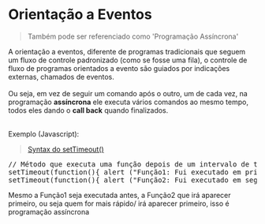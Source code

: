 # Orientação a Eventos

> Também pode ser referenciado como 'Programação Assíncrona'

A orientação a eventos, diferente de programas tradicionais que seguem um fluxo de controle padronizado (como se fosse uma fila), o controle de fluxo de programas orientados a evento são guiados por indicações externas, chamados de eventos.<br><br> Ou seja, em vez de seguir um comando após o outro, um de cada vez, na programação **assíncrona** ele executa vários comandos ao mesmo tempo, todos eles dando o **call back** quando finalizados.<br><br>

Exemplo (Javascript):<br>

> [Syntax do setTimeout()](https://www.w3schools.com/jsref/met_win_settimeout.asp)

<pre>
// Método que executa uma função depois de um intervalo de tempo (Milisegundo)
setTimeout(function(){ alert ("Função1: Fui executado em primeiro!"); }, 4000); 
setTimeout(function(){ alert ("Função2: Fui executado em segundo!"); }, 1000); 
</pre>

Mesmo a Função1 seja executada antes, a Função2 que irá aparecer primeiro, ou seja quem for mais rápido/ irá aparecer primeiro, isso é programação assíncrona
